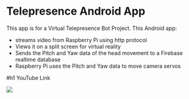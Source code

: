 # Telepresence Android App

This app is for a Virtual Telepresence Bot Project.
This Android app:

- streams video from Raspberry Pi using http protocol
- Views it on a split screen for virtual reality
- Sends the Pitch and Yaw data of the head movement to a Firebase realtime database
- Raspberry Pi uses the Pitch and Yaw data to move camera servos


#h1 YouTube Link

[![](http://img.youtube.com/vi/oj7kKnz5MMY/0.jpg)](http://www.youtube.com/watch?v=oj7kKnz5MMY "Telepresence Android App")
